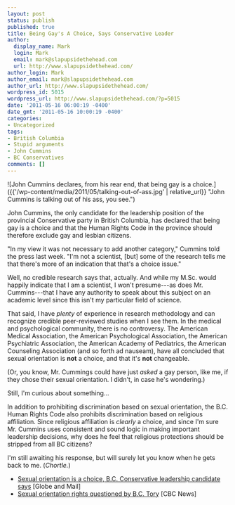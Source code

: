 ```yaml
---
layout: post
status: publish
published: true
title: Being Gay's A Choice, Says Conservative Leader
author:
  display_name: Mark
  login: Mark
  email: mark@slapupsidethehead.com
  url: http://www.slapupsidethehead.com/
author_login: Mark
author_email: mark@slapupsidethehead.com
author_url: http://www.slapupsidethehead.com/
wordpress_id: 5015
wordpress_url: http://www.slapupsidethehead.com/?p=5015
date: '2011-05-16 06:00:19 -0400'
date_gmt: '2011-05-16 10:00:19 -0400'
categories:
- Uncategorized
tags:
- British Columbia
- Stupid arguments
- John Cummins
- BC Conservatives
comments: []
---
```

![John Cummins declares, from his rear end, that being gay is a choice.]({{'/wp-content/media/2011/05/talking-out-of-ass.jpg' | relative_url}} "John Cummins is talking out of his ass, you see.")

John Cummins, the only candidate for the leadership position of the provincial Conservative party in British Columbia, has declared that being gay is a choice and that the Human Rights Code in the province should therefore exclude gay and lesbian citizens.

"In my view it was not necessary to add another category," Cummins told the press last week. "I'm not a scientist, [but] some of the research tells me that there's more of an indication that that's a choice issue."

Well, no credible research says that, actually. And while my M.Sc. would happily indicate that I am a scientist, I won't presume---as does Mr. Cummins---that I have any authority to speak about this subject on an academic level since this isn't my particular field of science.

That said, I have _plenty_ of experience in research methodology and can recognize credible peer-reviewed studies when I see them. In the medical and psychological community, there is no controversy. The American Medical Association, the American Psychological Association, the American Psychiatric Association, the American Academy of Pediatrics, the American Counseling Association (and so forth ad nauseam), have all concluded that sexual orientation is **not** a choice, and that it's **not** changeable.

(Or, you know, Mr. Cummings could have just _asked_ a gay person, like me, if they chose their sexual orientation. I didn't, in case he's wondering.)

Still, I'm curious about something...

In addition to prohibiting discrimination based on sexual orientation, the B.C. Human Rights Code also prohibits discrimination based on religious affiliation. Since religious affiliation is _clearly_ a choice, and since I'm sure Mr. Cummins uses consistent and sound logic in making important leadership decisions, why does he feel that religious protections should be stripped from all BC citizens?

I'm still awaiting his response, but will surely let you know when he gets back to me. (_Chortle._)

- [Sexual orientation is a choice, B.C. Conservative leadership candidate says](http://www.theglobeandmail.com/news/national/british-columbia/bc-politics/sexual-orientation-is-a-choice-bc-conservative-leadership-candidate-says/article2020247/) [Globe and Mail]
- [Sexual orientation rights questioned by B.C. Tory](http://www.cbc.ca/news/canada/british-columbia/story/2011/05/12/bc-john-cummins-gay-rights.html) [CBC News]
